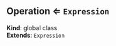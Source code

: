 <a name="Operation"></a>

## Operation ⇐ <code>Expression</code>
**Kind**: global class  
**Extends**: <code>Expression</code>  
